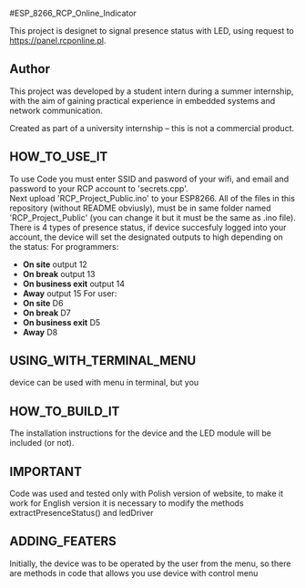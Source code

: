   #ESP_8266_RCP_Online_Indicator 

This project is designet to signal presence status with LED, using request to https://panel.rcponline.pl.

## Author

This project was developed by a student intern during a summer internship, with the aim of gaining practical experience in embedded systems and network communication.

Created as part of a university internship – this is not a commercial product.


## HOW_TO_USE_IT

To use Code you must enter SSID and pasword of your wifi, and email and password to your RCP account to  'secrets.cpp'.  
Next upload 'RCP_Project_Public.ino' to your ESP8266. All of the files in this repository (without README obviusly), must be in same folder named 'RCP_Project_Public' (you can change it but it must be the same as .ino file). 
There is 4 types of presence status, if device succesfuly logged into your account, the device will set the designated outputs to high depending on the status:
For programmers: 
- **On site** output 12
- **On break** output 13
- **On business exit** output 14
- **Away** output 15
For user:
- **On site** D6
- **On break** D7
- **On business exit** D5
- **Away** D8

## USING_WITH_TERMINAL_MENU

device can be used with menu in terminal, but you 

## HOW_TO_BUILD_IT

The installation instructions for the device and the LED module will be included (or not).

## IMPORTANT

Code was used and tested only with Polish version of website, to make it work for English version it is necessary to modify the methods extractPresenceStatus() and ledDriver

## ADDING_FEATERS

Initially, the device was to be operated by the user from the menu, so there are methods in code that allows you use device with control menu
